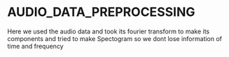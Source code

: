 # AUDIO_DATA_PREPROCESSING
Here we used the audio data and took its fourier transform to make its components and tried to make Spectogram so we dont lose information of time and frequency

